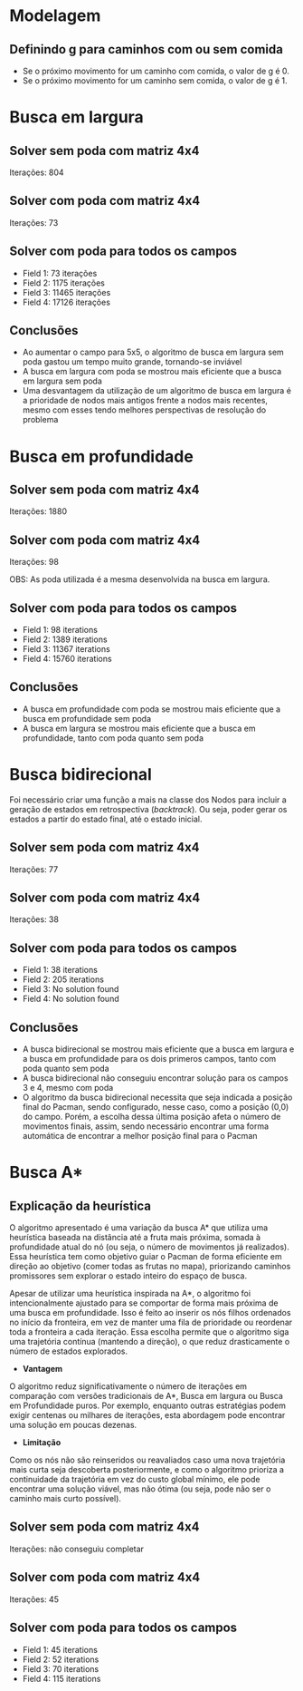 # Modelagem

## Definindo g para caminhos com ou sem comida

- Se o próximo movimento for um caminho com comida, o valor de g é 0.
- Se o próximo movimento for um caminho sem comida, o valor de g é 1.

# Busca em largura

## Solver sem poda com matriz 4x4

Iterações: 804

## Solver com poda com matriz 4x4

Iterações: 73

## Solver com poda para todos os campos

- Field 1: 73 iterações
- Field 2: 1175 iterações
- Field 3: 11465 iterações
- Field 4: 17126 iterações

## Conclusões

- Ao aumentar o campo para 5x5, o algoritmo de busca em largura sem poda gastou um tempo muito grande, tornando-se inviável
- A busca em largura com poda se mostrou mais eficiente que a busca em largura sem poda
- Uma desvantagem da utilização de um algoritmo de busca em largura é a prioridade de nodos mais antigos frente a nodos mais recentes, mesmo com esses tendo melhores perspectivas de resolução do problema

# Busca em profundidade

## Solver sem poda com matriz 4x4

Iterações: 1880

## Solver com poda com matriz 4x4

Iterações: 98

OBS: As poda utilizada é a mesma desenvolvida na busca em largura. 

## Solver com poda para todos os campos

- Field 1: 98 iterations
- Field 2: 1389 iterations
- Field 3: 11367 iterations
- Field 4: 15760 iterations

## Conclusões

- A busca em profundidade com poda se mostrou mais eficiente que a busca em profundidade sem poda
- A busca em largura se mostrou mais eficiente que a busca em profundidade, tanto com poda quanto sem poda

# Busca bidirecional

Foi necessário criar uma função a mais na classe dos Nodos para incluir a geração de estados em retrospectiva (*backtrack*). Ou seja, poder gerar os estados a partir do estado final, até o estado inicial.

## Solver sem poda com matriz 4x4

Iterações: 77

## Solver com poda com matriz 4x4

Iterações: 38

## Solver com poda para todos os campos

- Field 1: 38 iterations
- Field 2: 205 iterations
- Field 3: No solution found
- Field 4: No solution found

## Conclusões

- A busca bidirecional se mostrou mais eficiente que a busca em largura e a busca em profundidade para os dois primeros campos, tanto com poda quanto sem poda
- A busca bidirecional não conseguiu encontrar solução para os campos 3 e 4, mesmo com poda
- O algoritmo da busca bidirecional necessita que seja indicada a posição final do Pacman, sendo configurado, nesse caso, como a posição (0,0) do campo. Porém, a escolha dessa última posição afeta o número de movimentos finais, assim, sendo necessário encontrar uma forma automática de encontrar a melhor posição final para o Pacman

# Busca A*

## Explicação da heurística

O algoritmo apresentado é uma variação da busca A* que utiliza uma heurística baseada na distância até a fruta mais próxima, somada à profundidade atual do nó (ou seja, o número de movimentos já realizados). Essa heurística tem como objetivo guiar o Pacman de forma eficiente em direção ao objetivo (comer todas as frutas no mapa), priorizando caminhos promissores sem explorar o estado inteiro do espaço de busca.

Apesar de utilizar uma heurística inspirada na A*, o algoritmo foi intencionalmente ajustado para se comportar de forma mais próxima de uma busca em profundidade. Isso é feito ao inserir os nós filhos ordenados no início da fronteira, em vez de manter uma fila de prioridade ou reordenar toda a fronteira a cada iteração. Essa escolha permite que o algoritmo siga uma trajetória contínua (mantendo a direção), o que reduz drasticamente o número de estados explorados.

- **Vantagem**

O algoritmo reduz significativamente o número de iterações em comparação com versões tradicionais de A*, Busca em largura ou Busca em Profundidade puros. Por exemplo, enquanto outras estratégias podem exigir centenas ou milhares de iterações, esta abordagem pode encontrar uma solução em poucas dezenas.

- **Limitação**

Como os nós não são reinseridos ou reavaliados caso uma nova trajetória mais curta seja descoberta posteriormente, e como o algoritmo prioriza a continuidade da trajetória em vez do custo global mínimo, ele pode encontrar uma solução viável, mas não ótima (ou seja, pode não ser o caminho mais curto possível).

## Solver sem poda com matriz 4x4

Iterações: não conseguiu completar

## Solver com poda com matriz 4x4

Iterações: 45

## Solver com poda para todos os campos

- Field 1: 45 iterations
- Field 2: 52 iterations
- Field 3: 70 iterations
- Field 4: 115 iterations